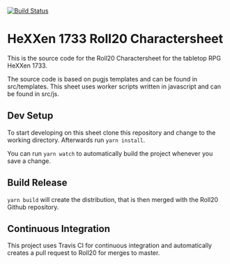 [![Build Status](https://travis-ci.org/pantherophis-bln/Roll20-Charactersheet-HeXXen1733.svg?branch=develop)](https://travis-ci.org/pantherophis-bln/Roll20-Charactersheet-HeXXen1733)

# HeXXen 1733 Roll20 Charactersheet
This is the source code for the Roll20 Charactersheet for the tabletop RPG HeXXen 1733.

The source code is based on pugjs templates and can be found in src/templates.
This sheet uses worker scripts written in javascript and can be found in src/js.

## Dev Setup
To start developing on this sheet clone this repository and change to the working directory. Afterwards run `yarn install`.

You can run `yarn watch` to automatically build the project whenever you save a change.

## Build Release

`yarn build` will create the distribution, that is then merged with the Roll20 Github repository.

## Continuous Integration
This project uses Travis CI for continuous integration and automatically creates a pull request to Roll20 for merges to master.
